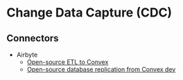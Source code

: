 # Change Data Capture (CDC)

## Connectors

- Airbyte
  - [Open-source ETL to Convex](https://airbyte.com/connectors/convex)
  - [Open-source database replication from Convex dev](https://airbyte.com/connectors/convex-dev)

<!--
https://github.com/airbytehq/airbyte/blob/master/airbyte-integrations/connectors/destination-convex/README.md?plain=1
-->
